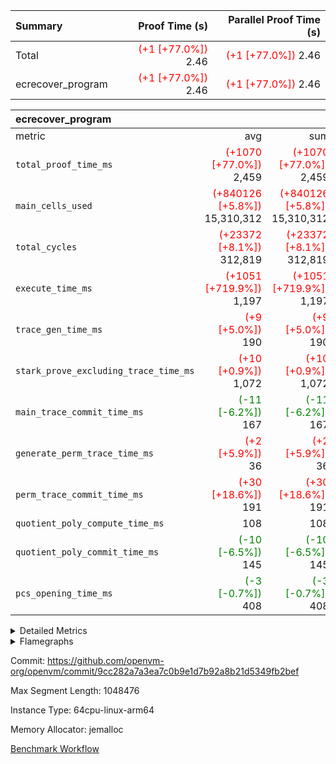 | Summary | Proof Time (s) | Parallel Proof Time (s) |
|:---|---:|---:|
| Total | <span style='color: red'>(+1 [+77.0%])</span> 2.46 | <span style='color: red'>(+1 [+77.0%])</span> 2.46 |
| ecrecover_program | <span style='color: red'>(+1 [+77.0%])</span> 2.46 | <span style='color: red'>(+1 [+77.0%])</span> 2.46 |


| ecrecover_program |||||
|:---|---:|---:|---:|---:|
|metric|avg|sum|max|min|
| `total_proof_time_ms ` | <span style='color: red'>(+1070 [+77.0%])</span> 2,459 | <span style='color: red'>(+1070 [+77.0%])</span> 2,459 | <span style='color: red'>(+1070 [+77.0%])</span> 2,459 | <span style='color: red'>(+1070 [+77.0%])</span> 2,459 |
| `main_cells_used     ` | <span style='color: red'>(+840126 [+5.8%])</span> 15,310,312 | <span style='color: red'>(+840126 [+5.8%])</span> 15,310,312 | <span style='color: red'>(+840126 [+5.8%])</span> 15,310,312 | <span style='color: red'>(+840126 [+5.8%])</span> 15,310,312 |
| `total_cycles        ` | <span style='color: red'>(+23372 [+8.1%])</span> 312,819 | <span style='color: red'>(+23372 [+8.1%])</span> 312,819 | <span style='color: red'>(+23372 [+8.1%])</span> 312,819 | <span style='color: red'>(+23372 [+8.1%])</span> 312,819 |
| `execute_time_ms     ` | <span style='color: red'>(+1051 [+719.9%])</span> 1,197 | <span style='color: red'>(+1051 [+719.9%])</span> 1,197 | <span style='color: red'>(+1051 [+719.9%])</span> 1,197 | <span style='color: red'>(+1051 [+719.9%])</span> 1,197 |
| `trace_gen_time_ms   ` | <span style='color: red'>(+9 [+5.0%])</span> 190 | <span style='color: red'>(+9 [+5.0%])</span> 190 | <span style='color: red'>(+9 [+5.0%])</span> 190 | <span style='color: red'>(+9 [+5.0%])</span> 190 |
| `stark_prove_excluding_trace_time_ms` | <span style='color: red'>(+10 [+0.9%])</span> 1,072 | <span style='color: red'>(+10 [+0.9%])</span> 1,072 | <span style='color: red'>(+10 [+0.9%])</span> 1,072 | <span style='color: red'>(+10 [+0.9%])</span> 1,072 |
| `main_trace_commit_time_ms` | <span style='color: green'>(-11 [-6.2%])</span> 167 | <span style='color: green'>(-11 [-6.2%])</span> 167 | <span style='color: green'>(-11 [-6.2%])</span> 167 | <span style='color: green'>(-11 [-6.2%])</span> 167 |
| `generate_perm_trace_time_ms` | <span style='color: red'>(+2 [+5.9%])</span> 36 | <span style='color: red'>(+2 [+5.9%])</span> 36 | <span style='color: red'>(+2 [+5.9%])</span> 36 | <span style='color: red'>(+2 [+5.9%])</span> 36 |
| `perm_trace_commit_time_ms` | <span style='color: red'>(+30 [+18.6%])</span> 191 | <span style='color: red'>(+30 [+18.6%])</span> 191 | <span style='color: red'>(+30 [+18.6%])</span> 191 | <span style='color: red'>(+30 [+18.6%])</span> 191 |
| `quotient_poly_compute_time_ms` |  108 |  108 |  108 |  108 |
| `quotient_poly_commit_time_ms` | <span style='color: green'>(-10 [-6.5%])</span> 145 | <span style='color: green'>(-10 [-6.5%])</span> 145 | <span style='color: green'>(-10 [-6.5%])</span> 145 | <span style='color: green'>(-10 [-6.5%])</span> 145 |
| `pcs_opening_time_ms ` | <span style='color: green'>(-3 [-0.7%])</span> 408 | <span style='color: green'>(-3 [-0.7%])</span> 408 | <span style='color: green'>(-3 [-0.7%])</span> 408 | <span style='color: green'>(-3 [-0.7%])</span> 408 |



<details>
<summary>Detailed Metrics</summary>

| group | num_segments | keygen_time_ms | commit_exe_time_ms |
| --- | --- | --- | --- |
| ecrecover_program | 1 | 912 | 7 | 

| group | air_name | quotient_deg | interactions | constraints |
| --- | --- | --- | --- | --- |
| ecrecover_program | AccessAdapterAir<16> | 2 | 5 | 12 | 
| ecrecover_program | AccessAdapterAir<2> | 2 | 5 | 12 | 
| ecrecover_program | AccessAdapterAir<32> | 2 | 5 | 12 | 
| ecrecover_program | AccessAdapterAir<4> | 2 | 5 | 12 | 
| ecrecover_program | AccessAdapterAir<8> | 2 | 5 | 12 | 
| ecrecover_program | BitwiseOperationLookupAir<8> | 2 | 2 | 4 | 
| ecrecover_program | KeccakVmAir | 2 | 321 | 4,513 | 
| ecrecover_program | MemoryMerkleAir<8> | 2 | 4 | 39 | 
| ecrecover_program | PersistentBoundaryAir<8> | 2 | 3 | 7 | 
| ecrecover_program | PhantomAir | 2 | 3 | 5 | 
| ecrecover_program | Poseidon2PeripheryAir<BabyBearParameters>, 1> | 2 | 1 | 286 | 
| ecrecover_program | ProgramAir | 1 | 1 | 4 | 
| ecrecover_program | RangeTupleCheckerAir<2> | 1 | 1 | 4 | 
| ecrecover_program | Rv32HintStoreAir | 2 | 18 | 28 | 
| ecrecover_program | VariableRangeCheckerAir | 1 | 1 | 4 | 
| ecrecover_program | VmAirWrapper<Rv32BaseAluAdapterAir, BaseAluCoreAir<4, 8> | 2 | 20 | 37 | 
| ecrecover_program | VmAirWrapper<Rv32BaseAluAdapterAir, LessThanCoreAir<4, 8> | 2 | 18 | 40 | 
| ecrecover_program | VmAirWrapper<Rv32BaseAluAdapterAir, ShiftCoreAir<4, 8> | 2 | 24 | 91 | 
| ecrecover_program | VmAirWrapper<Rv32BranchAdapterAir, BranchEqualCoreAir<4> | 2 | 11 | 20 | 
| ecrecover_program | VmAirWrapper<Rv32BranchAdapterAir, BranchLessThanCoreAir<4, 8> | 2 | 13 | 35 | 
| ecrecover_program | VmAirWrapper<Rv32CondRdWriteAdapterAir, Rv32JalLuiCoreAir> | 2 | 10 | 18 | 
| ecrecover_program | VmAirWrapper<Rv32IsEqualModAdapterAir<2, 1, 32, 32>, ModularIsEqualCoreAir<32, 4, 8> | 2 | 25 | 225 | 
| ecrecover_program | VmAirWrapper<Rv32JalrAdapterAir, Rv32JalrCoreAir> | 2 | 16 | 20 | 
| ecrecover_program | VmAirWrapper<Rv32LoadStoreAdapterAir, LoadSignExtendCoreAir<4, 8> | 2 | 18 | 33 | 
| ecrecover_program | VmAirWrapper<Rv32LoadStoreAdapterAir, LoadStoreCoreAir<4> | 2 | 17 | 40 | 
| ecrecover_program | VmAirWrapper<Rv32MultAdapterAir, DivRemCoreAir<4, 8> | 2 | 25 | 84 | 
| ecrecover_program | VmAirWrapper<Rv32MultAdapterAir, MulHCoreAir<4, 8> | 2 | 24 | 31 | 
| ecrecover_program | VmAirWrapper<Rv32MultAdapterAir, MultiplicationCoreAir<4, 8> | 2 | 19 | 19 | 
| ecrecover_program | VmAirWrapper<Rv32RdWriteAdapterAir, Rv32AuipcCoreAir> | 2 | 12 | 14 | 
| ecrecover_program | VmAirWrapper<Rv32VecHeapAdapterAir<1, 2, 2, 32, 32>, FieldExpressionCoreAir> | 2 | 415 | 480 | 
| ecrecover_program | VmAirWrapper<Rv32VecHeapAdapterAir<2, 1, 1, 32, 32>, FieldExpressionCoreAir> | 2 | 158 | 190 | 
| ecrecover_program | VmAirWrapper<Rv32VecHeapAdapterAir<2, 2, 2, 32, 32>, FieldExpressionCoreAir> | 2 | 428 | 457 | 
| ecrecover_program | VmConnectorAir | 2 | 5 | 11 | 

| group | air_name | dsl_ir | opcode | segment | cells_used |
| --- | --- | --- | --- | --- | --- |
| ecrecover_program | <Rv32BaseAluAdapterAir,BaseAluCoreAir<4, 8>> |  | ADD | 0 | 2,698,308 | 
| ecrecover_program | <Rv32BaseAluAdapterAir,BaseAluCoreAir<4, 8>> |  | AND | 0 | 597,744 | 
| ecrecover_program | <Rv32BaseAluAdapterAir,BaseAluCoreAir<4, 8>> |  | OR | 0 | 270,000 | 
| ecrecover_program | <Rv32BaseAluAdapterAir,BaseAluCoreAir<4, 8>> |  | SUB | 0 | 304,416 | 
| ecrecover_program | <Rv32BaseAluAdapterAir,BaseAluCoreAir<4, 8>> |  | XOR | 0 | 1,080 | 
| ecrecover_program | <Rv32BaseAluAdapterAir,LessThanCoreAir<4, 8>> |  | SLTU | 0 | 79,698 | 
| ecrecover_program | <Rv32BaseAluAdapterAir,ShiftCoreAir<4, 8>> |  | SLL | 0 | 266,378 | 
| ecrecover_program | <Rv32BaseAluAdapterAir,ShiftCoreAir<4, 8>> |  | SRL | 0 | 242,793 | 
| ecrecover_program | <Rv32BranchAdapterAir,BranchEqualCoreAir<4>> |  | BEQ | 0 | 364,286 | 
| ecrecover_program | <Rv32BranchAdapterAir,BranchEqualCoreAir<4>> |  | BNE | 0 | 130,650 | 
| ecrecover_program | <Rv32BranchAdapterAir,BranchLessThanCoreAir<4, 8>> |  | BGEU | 0 | 13,632 | 
| ecrecover_program | <Rv32BranchAdapterAir,BranchLessThanCoreAir<4, 8>> |  | BLT | 0 | 576 | 
| ecrecover_program | <Rv32BranchAdapterAir,BranchLessThanCoreAir<4, 8>> |  | BLTU | 0 | 672,480 | 
| ecrecover_program | <Rv32CondRdWriteAdapterAir,Rv32JalLuiCoreAir> |  | JAL | 0 | 23,310 | 
| ecrecover_program | <Rv32CondRdWriteAdapterAir,Rv32JalLuiCoreAir> |  | LUI | 0 | 86,400 | 
| ecrecover_program | <Rv32IsEqualModAdapterAir<2, 1, 32, 32>,ModularIsEqualCoreAir<32, 4, 8>> |  | IS_EQ | 0 | 533,358 | 
| ecrecover_program | <Rv32IsEqualModAdapterAir<2, 1, 32, 32>,ModularIsEqualCoreAir<32, 4, 8>> |  | SETUP_ISEQ | 0 | 332 | 
| ecrecover_program | <Rv32JalrAdapterAir,Rv32JalrCoreAir> |  | JALR | 0 | 221,536 | 
| ecrecover_program | <Rv32LoadStoreAdapterAir,LoadSignExtendCoreAir<4, 8>> |  | LOADB | 0 | 147,564 | 
| ecrecover_program | <Rv32LoadStoreAdapterAir,LoadStoreCoreAir<4>> |  | LOADBU | 0 | 109,757 | 
| ecrecover_program | <Rv32LoadStoreAdapterAir,LoadStoreCoreAir<4>> |  | LOADW | 0 | 910,528 | 
| ecrecover_program | <Rv32LoadStoreAdapterAir,LoadStoreCoreAir<4>> |  | STOREB | 0 | 1,065,631 | 
| ecrecover_program | <Rv32LoadStoreAdapterAir,LoadStoreCoreAir<4>> |  | STOREW | 0 | 2,959,585 | 
| ecrecover_program | <Rv32MultAdapterAir,DivRemCoreAir<4, 8>> |  | DIVU | 0 | 295 | 
| ecrecover_program | <Rv32MultAdapterAir,MulHCoreAir<4, 8>> |  | MULHU | 0 | 390 | 
| ecrecover_program | <Rv32MultAdapterAir,MultiplicationCoreAir<4, 8>> |  | MUL | 0 | 79,453 | 
| ecrecover_program | <Rv32RdWriteAdapterAir,Rv32AuipcCoreAir> |  | AUIPC | 0 | 78,980 | 
| ecrecover_program | <Rv32VecHeapAdapterAir<1, 2, 2, 32, 32>,FieldExpressionCoreAir> |  | EcDouble | 0 | 694,690 | 
| ecrecover_program | <Rv32VecHeapAdapterAir<2, 1, 1, 32, 32>,FieldExpressionCoreAir> |  | ModularAddSub | 0 | 4,975 | 
| ecrecover_program | <Rv32VecHeapAdapterAir<2, 1, 1, 32, 32>,FieldExpressionCoreAir> |  | ModularMulDiv | 0 | 13,676 | 
| ecrecover_program | <Rv32VecHeapAdapterAir<2, 2, 2, 32, 32>,FieldExpressionCoreAir> |  | EcAddNe | 0 | 453,125 | 
| ecrecover_program | KeccakVmAir |  | KECCAK256 | 0 | 379,560 | 
| ecrecover_program | PhantomAir |  | PHANTOM | 0 | 66 | 
| ecrecover_program | Rv32HintStoreAir |  | HINT_BUFFER | 0 | 6,656 | 
| ecrecover_program | Rv32HintStoreAir |  | HINT_STOREW | 0 | 352 | 

| group | air_name | segment | rows | prep_cols | perm_cols | main_cols | cells |
| --- | --- | --- | --- | --- | --- | --- | --- |
| ecrecover_program | AccessAdapterAir<16> | 0 | 16,384 |  | 16 | 25 | 671,744 | 
| ecrecover_program | AccessAdapterAir<32> | 0 | 8,192 |  | 16 | 41 | 466,944 | 
| ecrecover_program | AccessAdapterAir<4> | 0 | 64 |  | 16 | 13 | 1,856 | 
| ecrecover_program | AccessAdapterAir<8> | 0 | 32,768 |  | 16 | 17 | 1,081,344 | 
| ecrecover_program | BitwiseOperationLookupAir<8> | 0 | 65,536 | 3 | 8 | 2 | 655,360 | 
| ecrecover_program | KeccakVmAir | 0 | 128 |  | 1,056 | 3,163 | 540,032 | 
| ecrecover_program | MemoryMerkleAir<8> | 0 | 4,096 |  | 16 | 32 | 196,608 | 
| ecrecover_program | PersistentBoundaryAir<8> | 0 | 4,096 |  | 12 | 20 | 131,072 | 
| ecrecover_program | PhantomAir | 0 | 16 |  | 12 | 6 | 288 | 
| ecrecover_program | Poseidon2PeripheryAir<BabyBearParameters>, 1> | 0 | 4,096 |  | 8 | 300 | 1,261,568 | 
| ecrecover_program | ProgramAir | 0 | 16,384 |  | 8 | 10 | 294,912 | 
| ecrecover_program | RangeTupleCheckerAir<2> | 0 | 524,288 | 2 | 8 | 1 | 4,718,592 | 
| ecrecover_program | Rv32HintStoreAir | 0 | 256 |  | 44 | 32 | 19,456 | 
| ecrecover_program | VariableRangeCheckerAir | 0 | 262,144 | 2 | 8 | 1 | 2,359,296 | 
| ecrecover_program | VmAirWrapper<Rv32BaseAluAdapterAir, BaseAluCoreAir<4, 8> | 0 | 131,072 |  | 52 | 36 | 11,534,336 | 
| ecrecover_program | VmAirWrapper<Rv32BaseAluAdapterAir, LessThanCoreAir<4, 8> | 0 | 4,096 |  | 40 | 37 | 315,392 | 
| ecrecover_program | VmAirWrapper<Rv32BaseAluAdapterAir, ShiftCoreAir<4, 8> | 0 | 16,384 |  | 52 | 53 | 1,720,320 | 
| ecrecover_program | VmAirWrapper<Rv32BranchAdapterAir, BranchEqualCoreAir<4> | 0 | 32,768 |  | 28 | 26 | 1,769,472 | 
| ecrecover_program | VmAirWrapper<Rv32BranchAdapterAir, BranchLessThanCoreAir<4, 8> | 0 | 32,768 |  | 32 | 32 | 2,097,152 | 
| ecrecover_program | VmAirWrapper<Rv32CondRdWriteAdapterAir, Rv32JalLuiCoreAir> | 0 | 8,192 |  | 28 | 18 | 376,832 | 
| ecrecover_program | VmAirWrapper<Rv32IsEqualModAdapterAir<2, 1, 32, 32>, ModularIsEqualCoreAir<32, 4, 8> | 0 | 4,096 |  | 56 | 166 | 909,312 | 
| ecrecover_program | VmAirWrapper<Rv32JalrAdapterAir, Rv32JalrCoreAir> | 0 | 8,192 |  | 36 | 28 | 524,288 | 
| ecrecover_program | VmAirWrapper<Rv32LoadStoreAdapterAir, LoadSignExtendCoreAir<4, 8> | 0 | 8,192 |  | 52 | 36 | 720,896 | 
| ecrecover_program | VmAirWrapper<Rv32LoadStoreAdapterAir, LoadStoreCoreAir<4> | 0 | 131,072 |  | 52 | 41 | 12,189,696 | 
| ecrecover_program | VmAirWrapper<Rv32MultAdapterAir, DivRemCoreAir<4, 8> | 0 | 8 |  | 72 | 59 | 1,048 | 
| ecrecover_program | VmAirWrapper<Rv32MultAdapterAir, MulHCoreAir<4, 8> | 0 | 16 |  | 72 | 39 | 1,776 | 
| ecrecover_program | VmAirWrapper<Rv32MultAdapterAir, MultiplicationCoreAir<4, 8> | 0 | 4,096 |  | 52 | 31 | 339,968 | 
| ecrecover_program | VmAirWrapper<Rv32RdWriteAdapterAir, Rv32AuipcCoreAir> | 0 | 4,096 |  | 28 | 20 | 196,608 | 
| ecrecover_program | VmAirWrapper<Rv32VecHeapAdapterAir<1, 2, 2, 32, 32>, FieldExpressionCoreAir> | 0 | 2,048 |  | 836 | 547 | 2,832,384 | 
| ecrecover_program | VmAirWrapper<Rv32VecHeapAdapterAir<2, 1, 1, 32, 32>, FieldExpressionCoreAir> | 0 | 64 |  | 320 | 263 | 37,312 | 
| ecrecover_program | VmAirWrapper<Rv32VecHeapAdapterAir<2, 2, 2, 32, 32>, FieldExpressionCoreAir> | 0 | 1,024 |  | 860 | 625 | 1,520,640 | 
| ecrecover_program | VmConnectorAir | 0 | 2 | 1 | 16 | 5 | 42 | 

| group | chip_name | segment | rows_used |
| --- | --- | --- | --- |
| ecrecover_program | <Rv32BaseAluAdapterAir,BaseAluCoreAir<4, 8>> | 0 | 107,543 | 
| ecrecover_program | <Rv32BaseAluAdapterAir,LessThanCoreAir<4, 8>> | 0 | 2,154 | 
| ecrecover_program | <Rv32BaseAluAdapterAir,ShiftCoreAir<4, 8>> | 0 | 9,607 | 
| ecrecover_program | <Rv32BranchAdapterAir,BranchEqualCoreAir<4>> | 0 | 19,036 | 
| ecrecover_program | <Rv32BranchAdapterAir,BranchLessThanCoreAir<4, 8>> | 0 | 21,459 | 
| ecrecover_program | <Rv32CondRdWriteAdapterAir,Rv32JalLuiCoreAir> | 0 | 6,095 | 
| ecrecover_program | <Rv32IsEqualModAdapterAir<2, 1, 32, 32>,ModularIsEqualCoreAir<32, 4, 8>> | 0 | 3,204 | 
| ecrecover_program | <Rv32JalrAdapterAir,Rv32JalrCoreAir> | 0 | 7,912 | 
| ecrecover_program | <Rv32LoadStoreAdapterAir,LoadSignExtendCoreAir<4, 8>> | 0 | 4,099 | 
| ecrecover_program | <Rv32LoadStoreAdapterAir,LoadStoreCoreAir<4>> | 0 | 123,061 | 
| ecrecover_program | <Rv32MultAdapterAir,DivRemCoreAir<4, 8>> | 0 | 5 | 
| ecrecover_program | <Rv32MultAdapterAir,MulHCoreAir<4, 8>> | 0 | 10 | 
| ecrecover_program | <Rv32MultAdapterAir,MultiplicationCoreAir<4, 8>> | 0 | 2,563 | 
| ecrecover_program | <Rv32RdWriteAdapterAir,Rv32AuipcCoreAir> | 0 | 3,950 | 
| ecrecover_program | <Rv32VecHeapAdapterAir<1, 2, 2, 32, 32>,FieldExpressionCoreAir> | 0 | 1,270 | 
| ecrecover_program | <Rv32VecHeapAdapterAir<2, 1, 1, 32, 32>,FieldExpressionCoreAir> | 0 | 41 | 
| ecrecover_program | <Rv32VecHeapAdapterAir<2, 2, 2, 32, 32>,FieldExpressionCoreAir> | 0 | 725 | 
| ecrecover_program | AccessAdapter<16> | 0 | 13,520 | 
| ecrecover_program | AccessAdapter<32> | 0 | 6,760 | 
| ecrecover_program | AccessAdapter<4> | 0 | 34 | 
| ecrecover_program | AccessAdapter<8> | 0 | 27,742 | 
| ecrecover_program | Arc<BabyBearParameters>, 1> | 0 | 2,132 | 
| ecrecover_program | BitwiseOperationLookupAir<8> | 0 | 65,536 | 
| ecrecover_program | Boundary | 0 | 3,124 | 
| ecrecover_program | KeccakVmAir | 0 | 120 | 
| ecrecover_program | Merkle | 0 | 3,398 | 
| ecrecover_program | PhantomAir | 0 | 11 | 
| ecrecover_program | ProgramChip | 0 | 13,768 | 
| ecrecover_program | RangeTupleCheckerAir<2> | 0 | 524,288 | 
| ecrecover_program | Rv32HintStoreAir | 0 | 219 | 
| ecrecover_program | VariableRangeCheckerAir | 0 | 262,144 | 
| ecrecover_program | VmConnectorAir | 0 | 2 | 

| group | dsl_ir | opcode | segment | frequency |
| --- | --- | --- | --- | --- |
| ecrecover_program |  | ADD | 0 | 74,953 | 
| ecrecover_program |  | AND | 0 | 16,604 | 
| ecrecover_program |  | AUIPC | 0 | 3,950 | 
| ecrecover_program |  | BEQ | 0 | 14,011 | 
| ecrecover_program |  | BGEU | 0 | 426 | 
| ecrecover_program |  | BLT | 0 | 18 | 
| ecrecover_program |  | BLTU | 0 | 21,015 | 
| ecrecover_program |  | BNE | 0 | 5,025 | 
| ecrecover_program |  | DIVU | 0 | 5 | 
| ecrecover_program |  | EcAddNe | 0 | 725 | 
| ecrecover_program |  | EcDouble | 0 | 1,270 | 
| ecrecover_program |  | HINT_BUFFER | 0 | 11 | 
| ecrecover_program |  | HINT_STOREW | 0 | 11 | 
| ecrecover_program |  | IS_EQ | 0 | 3,213 | 
| ecrecover_program |  | JAL | 0 | 1,295 | 
| ecrecover_program |  | JALR | 0 | 7,912 | 
| ecrecover_program |  | KECCAK256 | 0 | 5 | 
| ecrecover_program |  | LOADB | 0 | 4,099 | 
| ecrecover_program |  | LOADBU | 0 | 2,677 | 
| ecrecover_program |  | LOADW | 0 | 22,208 | 
| ecrecover_program |  | LUI | 0 | 4,800 | 
| ecrecover_program |  | MUL | 0 | 2,563 | 
| ecrecover_program |  | MULHU | 0 | 10 | 
| ecrecover_program |  | ModularAddSub | 0 | 25 | 
| ecrecover_program |  | ModularMulDiv | 0 | 52 | 
| ecrecover_program |  | OR | 0 | 7,500 | 
| ecrecover_program |  | PHANTOM | 0 | 11 | 
| ecrecover_program |  | SETUP_ISEQ | 0 | 2 | 
| ecrecover_program |  | SLL | 0 | 5,026 | 
| ecrecover_program |  | SLTU | 0 | 2,154 | 
| ecrecover_program |  | SRL | 0 | 4,581 | 
| ecrecover_program |  | STOREB | 0 | 25,991 | 
| ecrecover_program |  | STOREW | 0 | 72,185 | 
| ecrecover_program |  | SUB | 0 | 8,456 | 
| ecrecover_program |  | XOR | 0 | 30 | 

| group | segment | trace_gen_time_ms | total_proof_time_ms | total_cycles | total_cells | stark_prove_excluding_trace_time_ms | quotient_poly_compute_time_ms | quotient_poly_commit_time_ms | perm_trace_commit_time_ms | pcs_opening_time_ms | main_trace_commit_time_ms | main_cells_used | generate_perm_trace_time_ms | execute_time_ms |
| --- | --- | --- | --- | --- | --- | --- | --- | --- | --- | --- | --- | --- | --- | --- |
| ecrecover_program | 0 | 190 | 2,459 | 312,819 | 49,512,329 | 1,072 | 108 | 145 | 191 | 408 | 167 | 15,310,312 | 36 | 1,197 | 

| group | segment | trace_height_constraint | weighted_sum | threshold |
| --- | --- | --- | --- | --- |
| ecrecover_program | 0 | 0 | 777,302 | 2,013,265,921 | 
| ecrecover_program | 0 | 1 | 2,363,964 | 2,013,265,921 | 
| ecrecover_program | 0 | 2 | 388,651 | 2,013,265,921 | 
| ecrecover_program | 0 | 3 | 3,905,201 | 2,013,265,921 | 
| ecrecover_program | 0 | 4 | 16,384 | 2,013,265,921 | 
| ecrecover_program | 0 | 5 | 8,192 | 2,013,265,921 | 
| ecrecover_program | 0 | 6 | 882,978 | 2,013,265,921 | 
| ecrecover_program | 0 | 7 | 16,576 | 2,013,265,921 | 
| ecrecover_program | 0 | 8 | 9,297,232 | 2,013,265,921 | 

</details>


<details>
<summary>Flamegraphs</summary>

[![](https://openvm-public-data-sandbox-us-east-1.s3.us-east-1.amazonaws.com/benchmark/github/flamegraphs/ecrecover-9cc282a7a3ea7c0b9e1d7b92a8b21d5349fb2bef/ecrecover-ecrecover_program.dsl_ir.opcode.air_name.cells_used.reverse.svg)](https://openvm-public-data-sandbox-us-east-1.s3.us-east-1.amazonaws.com/benchmark/github/flamegraphs/ecrecover-9cc282a7a3ea7c0b9e1d7b92a8b21d5349fb2bef/ecrecover-ecrecover_program.dsl_ir.opcode.air_name.cells_used.reverse.svg)
[![](https://openvm-public-data-sandbox-us-east-1.s3.us-east-1.amazonaws.com/benchmark/github/flamegraphs/ecrecover-9cc282a7a3ea7c0b9e1d7b92a8b21d5349fb2bef/ecrecover-ecrecover_program.dsl_ir.opcode.air_name.cells_used.svg)](https://openvm-public-data-sandbox-us-east-1.s3.us-east-1.amazonaws.com/benchmark/github/flamegraphs/ecrecover-9cc282a7a3ea7c0b9e1d7b92a8b21d5349fb2bef/ecrecover-ecrecover_program.dsl_ir.opcode.air_name.cells_used.svg)
[![](https://openvm-public-data-sandbox-us-east-1.s3.us-east-1.amazonaws.com/benchmark/github/flamegraphs/ecrecover-9cc282a7a3ea7c0b9e1d7b92a8b21d5349fb2bef/ecrecover-ecrecover_program.dsl_ir.opcode.frequency.reverse.svg)](https://openvm-public-data-sandbox-us-east-1.s3.us-east-1.amazonaws.com/benchmark/github/flamegraphs/ecrecover-9cc282a7a3ea7c0b9e1d7b92a8b21d5349fb2bef/ecrecover-ecrecover_program.dsl_ir.opcode.frequency.reverse.svg)
[![](https://openvm-public-data-sandbox-us-east-1.s3.us-east-1.amazonaws.com/benchmark/github/flamegraphs/ecrecover-9cc282a7a3ea7c0b9e1d7b92a8b21d5349fb2bef/ecrecover-ecrecover_program.dsl_ir.opcode.frequency.svg)](https://openvm-public-data-sandbox-us-east-1.s3.us-east-1.amazonaws.com/benchmark/github/flamegraphs/ecrecover-9cc282a7a3ea7c0b9e1d7b92a8b21d5349fb2bef/ecrecover-ecrecover_program.dsl_ir.opcode.frequency.svg)

</details>

Commit: https://github.com/openvm-org/openvm/commit/9cc282a7a3ea7c0b9e1d7b92a8b21d5349fb2bef

Max Segment Length: 1048476

Instance Type: 64cpu-linux-arm64

Memory Allocator: jemalloc

[Benchmark Workflow](https://github.com/openvm-org/openvm/actions/runs/15352636743)
